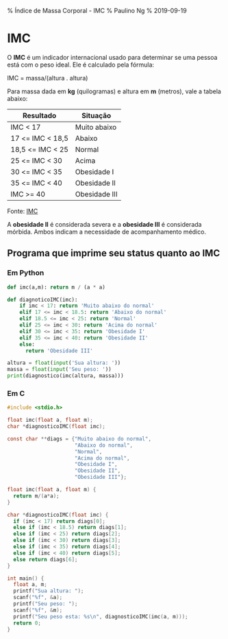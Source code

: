 % Índice de Massa Corporal - IMC
% Paulino Ng
% 2019-09-19

# IMC

O **IMC** é um indicador internacional usado para determinar se uma pessoa está
com o peso ideal. Ele é calculado pela fórmula:

IMC = massa/(altura . altura)

Para massa dada em **kg** (quilogramas) e altura em **m** (metros), vale a
tabela abaixo:

| Resultado | Situação |
|-----------|----------|
| IMC < 17  | Muito abaixo |
| 17 <= IMC < 18,5 | Abaixo |
| 18,5 <= IMC < 25 | Normal |
| 25 <= IMC < 30 |  Acima |
| 30 <= IMC < 35 | Obesidade I |
| 35 <= IMC < 40 | Obesidade II |
| IMC >= 40 | Obesidade III |

Fonte: [IMC](https://pt.wikipedia.org/wiki/%C3%8Dndice_de_massa_corporal)

A **obesidade II** é considerada severa e a **obesidade III** é considerada
mórbida. Ambos indicam a necessidade de acompanhamento médico.

## Programa que imprime seu status quanto ao IMC

### Em Python

```Python
def imc(a,m): return m / (a * a)

def diagnoticoIMC(imc):
    if imc < 17: return 'Muito abaixo do normal'
    elif 17 <= imc < 18.5: return 'Abaixo do normal'
    elif 18.5 <= imc < 25: return 'Normal'
    elif 25 <= imc < 30: return 'Acima do normal'
    elif 30 <= imc < 35: return 'Obesidade I'
    elif 35 <= imc < 40: return 'Obesidade II'
    else:
      return 'Obesidade III'

altura = float(input('Sua altura: '))
massa = float(input('Seu peso: '))
print(diagnostico(imc(altura, massa)))
```

### Em C

```C
#include <stdio.h>

float imc(float a, float m);
char *diagnosticoIMC(float imc);

const char **diags = {"Muito abaixo do normal",
                      "Abaixo do normal",
                      "Normal",
                      "Acima do normal",
                      "Obesidade I",
                      "Obesidade II",
                      "Obesidade III"};

float imc(float a, float m) {
  return m/(a*a);
}

char *diagnosticoIMC(float imc) {
  if (imc < 17) return diags[0];
  else if (imc < 18.5) return diags[1];
  else if (imc < 25) return diags[2];
  else if (imc < 30) return diags[3];
  else if (imc < 35) return diags[4];
  else if (imc < 40) return diags[5];
  else return diags[6];
}

int main() {
  float a, m;
  printf("Sua altura: ");
  scanf("%f", &a);
  printf("Seu peso: ");
  scanf("%f", &m);
  printf("Seu peso esta: %s\n", diagnosticoIMC(imc(a, m)));
  return 0;
}
```
